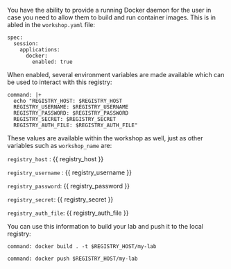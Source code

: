 You have the ability to provide a running Docker daemon for the user in case you need to allow them to build and run container images. This is in abled in the `workshop.yaml` file:

```
spec:
  session:
    applications:
      docker:
        enabled: true
```

When enabled, several environment variables are made available which can be used to interact with this registry:

```terminal:execute
command: |+
  echo "REGISTRY_HOST: $REGISTRY_HOST
  REGISTRY_USERNAME: $REGISTRY_USERNAME
  REGISTRY_PASSWORD: $REGISTRY_PASSWORD
  REGISTRY_SECRET: $REGISTRY_SECRET
  REGISTRY_AUTH_FILE: $REGISTRY_AUTH_FILE"
```

These values are available within the workshop as well, just as other variables such as `workshop_name` are:

`registry_host` : {{ registry_host }}

`registry_username` : {{ registry_username }}

`registry_password`: {{ registry_password }}

`registry_secret`: {{ registry_secret }}

`registry_auth_file`: {{ registry_auth_file }}


You can use this information to build your lab and push it to the local registry:

```terminal:execute
command: docker build . -t $REGISTRY_HOST/my-lab
```

```terminal:execute
command: docker push $REGISTRY_HOST/my-lab
```